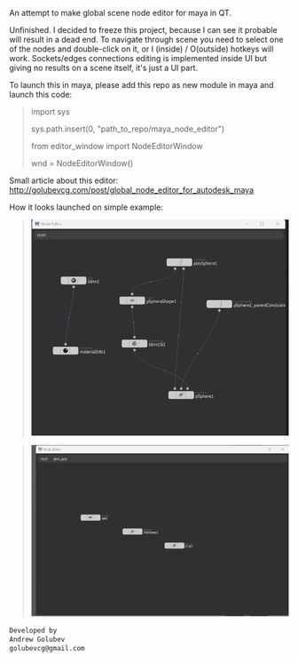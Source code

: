 An attempt to make  global scene node editor 
for maya in QT. 

Unfinished. 
I decided to freeze this  project, because I can see it probable
will result in a dead end. 
To navigate through scene you need to 
select one of the nodes and double-click on it,
or I (inside) / O(outside) hotkeys will work.
Sockets/edges connections editing is implemented inside
UI but giving no results on a scene itself, it's just a UI part.

To launch this in maya, please add this repo
as new module in maya and launch this code:

>import sys
> 
>sys.path.insert(0, "path_to_repo/maya_node_editor")
> 
>from editor_window import NodeEditorWindow
> 
>wnd = NodeEditorWindow()

Small article about this editor:
http://golubevcg.com/post/global_node_editor_for_autodesk_maya

How it looks launched on simple example:

>![connection_example](readme_images/connection_example.gif)

>![navigation_example](readme_images/navigation_example.gif)



```
Developed by
Andrew Golubev
golubevcg@gmail.com
```